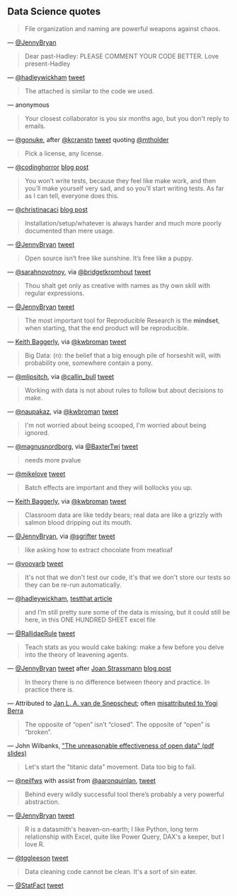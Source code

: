 ## Data Science quotes

> File organization and naming are powerful weapons against chaos.

— [@JennyBryan](https://twitter.com/jennybryan)



> Dear past-Hadley: PLEASE COMMENT YOUR CODE BETTER. Love present-Hadley

— [@hadleywickham](https://twitter.com/hadleywickham)
[tweet](https://twitter.com/hadleywickham/status/718203628528349184)



> The attached is similar to the code we used.

— anonymous



> Your closest collaborator is you six months ago, but you don't reply
> to emails.

— [@gonuke](https://twitter.com/gonuke), after [@kcranstn](https://twitter.com/kcranstn)
[tweet](http://bit.ly/motivate_git) quoting [@mtholder](https://twitter.com/mtholder)



> Pick a license, any license.

— [@codinghorror](https://twitter.com/codinghorror)
[blog post](http://blog.codinghorror.com/pick-a-license-any-license/)



> You won’t write tests, because they feel like make work, and then
> you’ll make yourself very sad, and so you’ll start writing tests. As
> far as I can tell, everyone does
> this.

— [@christinacaci](https://twitter.com/christinacaci)
[blog post](http://christinacacioppo.com/blog/build-products)



> Installation/setup/whatever is always harder and much more poorly
> documented than mere usage.

— [@JennyBryan](https://twitter.com/jennybryan)
[tweet](https://twitter.com/JennyBryan/status/699462966282858500)


> Open source isn’t free like sunshine. It’s free like a puppy.

— [@sarahnovotnoy](https://twitter.com/sarahnovotnoy), via
[@bridgetkromhout](https://twitter.com/bridgetkromhout)
[tweet](https://twitter.com/bridgetkromhout/status/1019985983171846144)



> Thou shalt get only as creative with names as thy own skill with
> regular expressions.

— [@JennyBryan](https://twitter.com/jennybryan)
[tweet](https://twitter.com/JennyBryan/status/807805087544328192)



> The most important tool for Reproducible Research is the **mindset**,
> when starting, that the end product will be reproducible.

— [Keith Baggerly](http://odin.mdacc.tmc.edu/~kabaggerly/), via
[@kwbroman](https://twitter.com/kwbroman)
[tweet](https://twitter.com/kwbroman/status/667735926915731457)



> Big Data: (n): the belief that a big enough pile of horseshit will,
> with probability one, somewhere contain a pony.

— [@mlipsitch](https://twitter.com/mlipsitch),
  via [@callin_bull](https://twitter.com/callin_bull)
  [tweet](https://twitter.com/callin_bull/status/831663695813963776)



> Working with data is not about rules to follow but about decisions
> to make.

— [@naupakaz](https://twitter.com/naupakaz), via
  [@kwbroman](https://twitter.com/kwbroman)
  [tweet](https://twitter.com/kwbroman/status/686562071853547520)



> I'm not worried about being scooped, I'm worried about being
> ignored.

— [@magnusnordborg](https://twitter.com/magnusnordborg), via
  [@BaxterTwi](https://twitter.com/BaxterTwi)
  [tweet](https://twitter.com/BaxterTwi/status/887280515593756672)



> needs more pvalue

— [@mikelove](https://twitter.com/mikelove)
[tweet](https://twitter.com/mikelove/status/667809435557826560)



> Batch effects are important and they will bollocks you up.

— [Keith Baggerly](http://odin.mdacc.tmc.edu/~kabaggerly/), via
[@kwbroman](https://twitter.com/kwbroman)
[tweet](https://twitter.com/kwbroman/status/667745704488529921)



> Classroom data are like teddy bears; real data are like a grizzly
> with salmon blood dripping out its mouth.

— [@JennyBryan](https://twitter.com/jennybryan),
via [@sgrifter](https://twitter.com/sgrifter)
[tweet](https://twitter.com/sgrifter/status/631150829165113344)



> like asking how to extract chocolate from meatloaf

— [@voovarb](https://twitter.com/voovarb)
[tweet](https://twitter.com/Voovarb/status/626805028808970240)


> It's not that we don't test our code, it's that we don't store our
  tests so they can be re-run automatically.

— [@hadleywickham](https://twitter.com/hadleywickham),
[testthat article](http://journal.r-project.org/archive/2011-1/RJournal_2011-1_Wickham.pdf)


> and I’m still pretty sure some of the data is missing, but it could
> still be here, in this ONE HUNDRED SHEET excel file

— [@RallidaeRule](https://mobile.twitter.com/RallidaeRule)
[tweet](https://mobile.twitter.com/rallidaerule/status/572922098617741312)



> Teach stats as you would cake baking: make a few before you delve
> into the theory of leavening agents.

— [@JennyBryan](https://twitter.com/JennyBryan) [tweet](https://twitter.com/JennyBryan/status/634754961801351168) after
[Joan Strassmann](https://sociobiology.wordpress.com/author/goodbyehouston/)
[blog post](https://sociobiology.wordpress.com/2015/08/13/teach-statistics-the-same-way-you-teach-baking-a-chocolate-cake/)


> In theory there is no difference between theory and practice. In practice there is.

— Attributed to [Jan L. A. van de Snepscheut](https://en.wikiquote.org/wiki/Jan_L._A._van_de_Snepscheut);
   often [misattributed to Yogi Berra](https://en.wikiquote.org/wiki/Yogi_Berra)

> The opposite of “open” isn’t “closed”. The opposite of “open” is
  “broken”.

— John Wilbanks, ["The unreasonable effectiveness of open data" (pdf slides)](https://dspace.library.colostate.edu/bitstream/handle/10217/81403/CI_Days_2010_Wilbanks.pdf)

> Let's start the "titanic data" movement. Data too big to fail.

— [@neilfws](https://twitter.com/neilfws) with assist from [@aaronquinlan](https://twitter.com/aaronquinlan),
[tweet](https://twitter.com/neilfws/status/588533319135985665)

> Behind every wildly successful tool there’s probably a very powerful abstraction.

— [@JennyBryan](https://twitter.com/jennybryan)
[tweet](https://twitter.com/JennyBryan/status/631241695464534016)

> R is a datasmith's heaven-on-earth; I like Python, long term relationship with Excel, quite like Power Query, DAX's a keeper, but I love R.

— [@tggleeson](https://twitter.com/tggleeson)
[tweet](https://twitter.com/tggleeson/status/591013073542062081)

> Data cleaning code cannot be clean. It's a sort of sin eater.

— [@StatFact](https://twitter.com/StatFact)
[tweet](https://twitter.com/StatFact/status/492753200190341120)
